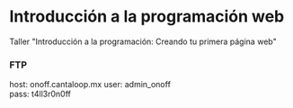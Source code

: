 # Introducción a la programación web

Taller "Introducción a la programación: Creando tu primera página web"

### FTP
host: onoff.cantaloop.mx
user: admin_onoff  
pass: t4ll3r0n0ff
